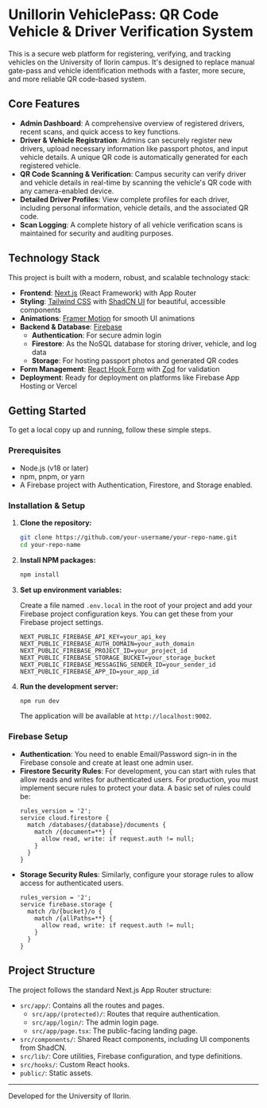 # UniIlorin VehiclePass: QR Code Vehicle & Driver Verification System

This is a secure web platform for registering, verifying, and tracking vehicles on the University of Ilorin campus. It's designed to replace manual gate-pass and vehicle identification methods with a faster, more secure, and more reliable QR code-based system.

## Core Features

-   **Admin Dashboard**: A comprehensive overview of registered drivers, recent scans, and quick access to key functions.
-   **Driver & Vehicle Registration**: Admins can securely register new drivers, upload necessary information like passport photos, and input vehicle details. A unique QR code is automatically generated for each registered vehicle.
-   **QR Code Scanning & Verification**: Campus security can verify driver and vehicle details in real-time by scanning the vehicle's QR code with any camera-enabled device.
-   **Detailed Driver Profiles**: View complete profiles for each driver, including personal information, vehicle details, and the associated QR code.
-   **Scan Logging**: A complete history of all vehicle verification scans is maintained for security and auditing purposes.

## Technology Stack

This project is built with a modern, robust, and scalable technology stack:

-   **Frontend**: [Next.js](https://nextjs.org/) (React Framework) with App Router
-   **Styling**: [Tailwind CSS](https://tailwindcss.com/) with [ShadCN UI](https://ui.shadcn.com/) for beautiful, accessible components
-   **Animations**: [Framer Motion](https://www.framer.com/motion/) for smooth UI animations
-   **Backend & Database**: [Firebase](https://firebase.google.com/)
    -   **Authentication**: For secure admin login
    -   **Firestore**: As the NoSQL database for storing driver, vehicle, and log data
    -   **Storage**: For hosting passport photos and generated QR codes
-   **Form Management**: [React Hook Form](https://react-hook-form.com/) with [Zod](https://zod.dev/) for validation
-   **Deployment**: Ready for deployment on platforms like Firebase App Hosting or Vercel

## Getting Started

To get a local copy up and running, follow these simple steps.

### Prerequisites

-   Node.js (v18 or later)
-   npm, pnpm, or yarn
-   A Firebase project with Authentication, Firestore, and Storage enabled.

### Installation & Setup

1.  **Clone the repository:**
    ```sh
    git clone https://github.com/your-username/your-repo-name.git
    cd your-repo-name
    ```

2.  **Install NPM packages:**
    ```sh
    npm install
    ```

3.  **Set up environment variables:**

    Create a file named `.env.local` in the root of your project and add your Firebase project configuration keys. You can get these from your Firebase project settings.

    ```
    NEXT_PUBLIC_FIREBASE_API_KEY=your_api_key
    NEXT_PUBLIC_FIREBASE_AUTH_DOMAIN=your_auth_domain
    NEXT_PUBLIC_FIREBASE_PROJECT_ID=your_project_id
    NEXT_PUBLIC_FIREBASE_STORAGE_BUCKET=your_storage_bucket
    NEXT_PUBLIC_FIREBASE_MESSAGING_SENDER_ID=your_sender_id
    NEXT_PUBLIC_FIREBASE_APP_ID=your_app_id
    ```

4.  **Run the development server:**
    ```sh
    npm run dev
    ```
    The application will be available at `http://localhost:9002`.

### Firebase Setup

-   **Authentication**: You need to enable Email/Password sign-in in the Firebase console and create at least one admin user.
-   **Firestore Security Rules**: For development, you can start with rules that allow reads and writes for authenticated users. For production, you must implement secure rules to protect your data. A basic set of rules could be:
    ```
    rules_version = '2';
    service cloud.firestore {
      match /databases/{database}/documents {
        match /{document=**} {
          allow read, write: if request.auth != null;
        }
      }
    }
    ```
-   **Storage Security Rules**: Similarly, configure your storage rules to allow access for authenticated users.
    ```
    rules_version = '2';
    service firebase.storage {
      match /b/{bucket}/o {
        match /{allPaths=**} {
          allow read, write: if request.auth != null;
        }
      }
    }
    ```

## Project Structure

The project follows the standard Next.js App Router structure:

-   `src/app/`: Contains all the routes and pages.
    -   `src/app/(protected)/`: Routes that require authentication.
    -   `src/app/login/`: The admin login page.
    -   `src/app/page.tsx`: The public-facing landing page.
-   `src/components/`: Shared React components, including UI components from ShadCN.
-   `src/lib/`: Core utilities, Firebase configuration, and type definitions.
-   `src/hooks/`: Custom React hooks.
-   `public/`: Static assets.

---

Developed for the University of Ilorin.

